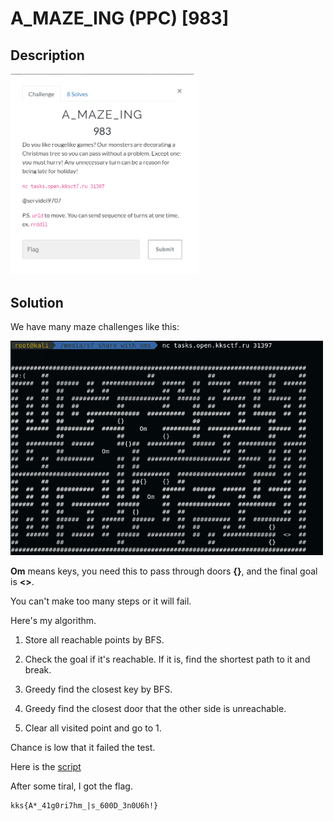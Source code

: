 # A_MAZE_ING (PPC) \[983\]

## __Description__

<img src="chall.png" width="300">

## __Solution__

We have many maze challenges like this:

<img src="maze.png" width="500">

**Om** means keys, you need this to pass through doors **{}**, and the final goal is **<>**.

You can't make too many steps or it will fail.

Here's my algorithm.

1. Store all reachable points by BFS.

2. Check the goal if it's reachable. If it is, find the shortest path to it and break.

3. Greedy find the closest key by BFS.

4. Greedy find the closest door that the other side is unreachable.

5. Clear all visited point and go to 1.

Chance is low that it failed the test.

Here is the [script]('a_maze_ing.py')

After some tiral, I got the flag.

```
kks{A*_41g0ri7hm_|s_600D_3n0U6h!}
```
